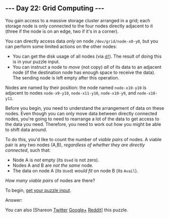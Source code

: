 --- Day 22: Grid Computing ---
------------------------------

You gain access to a massive storage cluster arranged in a grid; each
storage node is only connected to the four nodes directly adjacent to it
(three if the node is on an edge, two if it's in a corner).

You can directly access data *only* on node `/dev/grid/node-x0-y0`, but
you can perform some limited actions on the other nodes:

-   You can get the disk usage of all nodes (via
    [`df`](https://en.wikipedia.org/wiki/Df_(Unix)#Example)). The result
    of doing this is in your puzzle input.
-   You can instruct a node to <span
    title="You suspect someone misunderstood the x86 MOV instruction.">*move*</span>
    (not copy) *all* of its data to an adjacent node (if the destination
    node has enough space to receive the data). The sending node is left
    empty after this operation.

Nodes are named by their position: the node named `node-x10-y10` is
adjacent to nodes `node-x9-y10`, `node-x11-y10`, `node-x10-y9`, and
`node-x10-y11`.

Before you begin, you need to understand the arrangement of data on
these nodes. Even though you can only move data between directly
connected nodes, you're going to need to rearrange a lot of the data to
get access to the data you need. Therefore, you need to work out how you
might be able to shift data around.

To do this, you'd like to count the number of *viable pairs* of nodes. A
viable pair is any two nodes (A,B), *regardless of whether they are
directly connected*, such that:

-   Node A is *not* empty (its `Used` is not zero).
-   Nodes A and B are *not the same* node.
-   The data on node A (its `Used`) *would fit* on node B (its `Avail`).

*How many viable pairs* of nodes are there?

To begin, [get your puzzle input](22/input).

Answer:

You can also <span class="share">\[Share<span class="share-content">on
[Twitter](https://twitter.com/intent/tweet?text=%22Grid+Computing%22+%2D+Day+22+%2D+Advent+of+Code+2016&url=http%3A%2F%2Fadventofcode%2Ecom%2F2016%2Fday%2F22&related=ericwastl&hashtags=AdventOfCode)
[Google+](https://plus.google.com/share?url=http%3A%2F%2Fadventofcode%2Ecom%2F2016%2Fday%2F22)
[Reddit](http://www.reddit.com/submit?url=http%3A%2F%2Fadventofcode%2Ecom%2F2016%2Fday%2F22&title=%22Grid+Computing%22+%2D+Day+22+%2D+Advent+of+Code+2016)</span>\]</span>
this puzzle.
